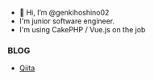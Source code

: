 - 👋 Hi, I’m @genkihoshino02 
- I'm junior software engineer. 
- I'm using CakePHP / Vue.js on the job

### BLOG
- [Qiita](https://qiita.com/styu214)

<!---
genkihoshino02/genkihoshino02 is a ✨ special ✨ repository because its `README.md` (this file) appears on your GitHub profile.
You can click the Preview link to take a look at your changes.
--->
